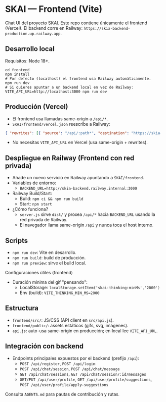 # SKAI — Frontend (Vite)

Chat UI del proyecto SKAI. Este repo contiene únicamente el frontend (Vercel). El backend corre en Railway: `https://skia-backend-production.up.railway.app`.

## Desarrollo local
Requisitos: Node 18+.

```
cd frontend
npm install
# Por defecto (localhost) el frontend usa Railway automáticamente.
npm run dev
# Si quieres apuntar a un backend local en vez de Railway:
VITE_API_URL=http://localhost:3000 npm run dev
```

## Producción (Vercel)
- El frontend usa llamadas same-origin a `/api/*`.
 - `SKAI/frontend/vercel.json` reescribe a Railway:
  ```json
  { "rewrites": [{ "source": "/api/:path*", "destination": "https://skia-backend-production.up.railway.app/api/:path*" }] }
  ```
- No necesitas `VITE_API_URL` en Vercel (usa same-origin + rewrites).

## Despliegue en Railway (Frontend con red privada)
- Añade un nuevo servicio en Railway apuntando a `SKAI/frontend`.
- Variables de entorno:
  - `BACKEND_URL=http://skia-backend.railway.internal:3000`
- Railway Build/Start:
  - Build: `npm ci && npm run build`
  - Start: `npm start`
- ¿Cómo funciona?
  - `server.js` sirve `dist/` y proxea `/api/*` hacia `BACKEND_URL` usando la red privada de Railway.
  - El navegador llama same-origin `/api` y nunca toca el host interno.

## Scripts
- `npm run dev`: Vite en desarrollo.
- `npm run build`: build de producción.
- `npm run preview`: sirve el build local.
  
Configuraciones útiles (frontend)
- Duración mínima del gif "pensando":
  - LocalStorage: `localStorage.setItem('skai:thinking:minMs','2000')`
  - Env (build): `VITE_THINKING_MIN_MS=2000`

## Estructura
- `frontend/src/`: JS/CSS (API client en `src/api.js`).
- `frontend/public/`: assets estáticos (gifs, svg, imágenes).
- `api.js`: auto-usa same-origin en producción; en local lee `VITE_API_URL`.

## Integración con backend
- Endpoints principales expuestos por el backend (prefijo `/api`):
  - `POST /api/register`, `POST /api/login`
  - `POST /api/chat/session`, `POST /api/chat/message`
  - `GET /api/chat/sessions`, `GET /api/chat/session/:id/messages`
  - `GET/PUT /api/user/profile`, `GET /api/user/profile/suggestions`, `POST /api/user/profile/apply-suggestions`

Consulta `AGENTS.md` para pautas de contribución y rutas.

